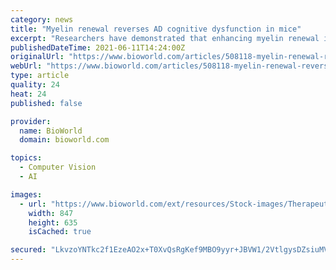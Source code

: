 ```yaml
---
category: news
title: "Myelin renewal reverses AD cognitive dysfunction in mice"
excerpt: "Researchers have demonstrated that enhancing myelin renewal in the brains of transgenic APP/PS1 mouse models of Alzheimer's disease (AD) can improve their task-related hippocampal activity."
publishedDateTime: 2021-06-11T14:24:00Z
originalUrl: "https://www.bioworld.com/articles/508118-myelin-renewal-reverses-ad-cognitive-dysfunction-in-mice"
webUrl: "https://www.bioworld.com/articles/508118-myelin-renewal-reverses-ad-cognitive-dysfunction-in-mice"
type: article
quality: 24
heat: 24
published: false

provider:
  name: BioWorld
  domain: bioworld.com

topics:
  - Computer Vision
  - AI

images:
  - url: "https://www.bioworld.com/ext/resources/Stock-images/Therapeutic-topics/Neurology/Cognitive-test.png?height=635&t=1600812041&width=1200"
    width: 847
    height: 635
    isCached: true

secured: "LkvzoYNTkc2f1EzeAO2x+T0XvQsRgKef9MBO9yyr+JBVW1/2VtlgysDZsiuMVS9OYSOzxcoSWFbpcvBppR2D2vSj0s5CfdH2gwjlzgwVCaZg3npRJhkTKoek85/Pb9pF7WwXRTMVKnlRCs9EqGDK4ABKiAUOO7QojMqsM8fMDrw/NEH+JB5ov9pOauc9CqdrG6OAoK4R3oJdXYxewo9uawTyc/GQcFvBtoF5u/O173PEShZsLhKC1Ns55H0FjA21TpPam/RvsxatYV+LDzuDHK31UqxmlbnO3LQA3UccmHkN8mAWQE8IAp4ZX4Maaba23hWJOJPRP7ZZVbgUXuDmPe7DVyaB1ONIpp98xmr2ouQ=;4Hnk3TWFAIkvAS6AINFy8g=="
---
```


